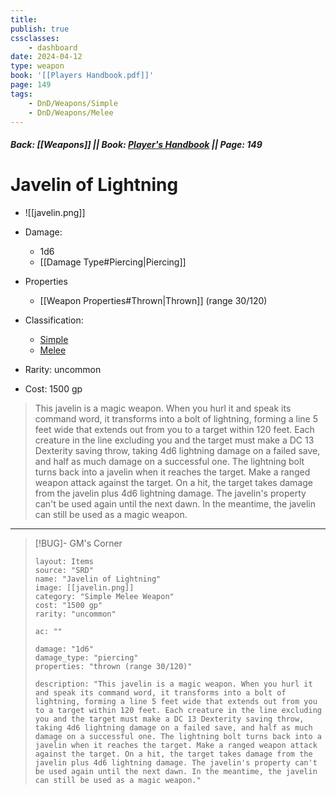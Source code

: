 ```yaml
---
title:
publish: true
cssclasses:
    - dashboard
date: 2024-04-12
type: weapon
book: '[[Players Handbook.pdf]]'
page: 149
tags:
    - DnD/Weapons/Simple
    - DnD/Weapons/Melee
---
```


##### Back: [[Weapons]] || Book: [Player's Handbook](https://drive.google.com/drive/folders/1O5bhpYizcIT5xxAoLOuzCRht_PVS7VSG?usp=sharing) || Page: 149

# Javelin of Lightning

- ![[javelin.png]]
- Damage:
    - 1d6
	- [[Damage Type#Piercing|Piercing]]
- Properties
    - [[Weapon Properties#Thrown|Thrown]] (range 30/120)

- Classification:
    - [Simple](https://benl0.github.io/The-Editors-Dungeon/tags/DnD/Weapons/Simple)
    - [Melee](https://benl0.github.io/The-Editors-Dungeon/tags/DnD/Weapons/Melee)
- Rarity: uncommon
- Cost: 1500 gp

> This javelin is a magic weapon. When you hurl it and speak its command word, it transforms into a bolt of lightning, forming a line 5 feet wide that extends out from you to a target within 120 feet. Each creature in the line excluding you and the target must make a DC 13 Dexterity saving throw, taking 4d6 lightning damage on a failed save, and half as much damage on a successful one. The lightning bolt turns back into a javelin when it reaches the target. Make a ranged weapon attack against the target. On a hit, the target takes damage from the javelin plus 4d6 lightning damage. The javelin's property can't be used again until the next dawn. In the meantime, the javelin can still be used as a magic weapon.

---

> [!BUG]- GM's Corner
>
> ```statblock
> layout: Items
> source: "SRD"
> name: "Javelin of Lightning"
> image: [[javelin.png]]
> category: "Simple Melee Weapon"
> cost: "1500 gp"
> rarity: "uncommon"
>
> ac: ""
>
> damage: "1d6"
> damage_type: "piercing"
> properties: "thrown (range 30/120)"
>
> description: "This javelin is a magic weapon. When you hurl it and speak its command word, it transforms into a bolt of lightning, forming a line 5 feet wide that extends out from you to a target within 120 feet. Each creature in the line excluding you and the target must make a DC 13 Dexterity saving throw, taking 4d6 lightning damage on a failed save, and half as much damage on a successful one. The lightning bolt turns back into a javelin when it reaches the target. Make a ranged weapon attack against the target. On a hit, the target takes damage from the javelin plus 4d6 lightning damage. The javelin's property can't be used again until the next dawn. In the meantime, the javelin can still be used as a magic weapon."
> ```
